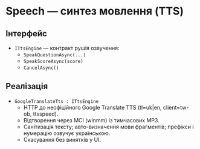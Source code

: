 # Speech — синтез мовлення (TTS)

## Інтерфейс
- `ITtsEngine` — контракт рушія озвучення:
  - `SpeakQuestionAsync(...)`
  - `SpeakScoreAsync(score)`
  - `CancelAsync()`

## Реалізація
- `GoogleTranslateTts : ITtsEngine`
  - HTTP до неофіційного Google Translate TTS (tl=uk|en, client=tw-ob, ttsspeed).
  - Відтворення через MCI (winmm) із тимчасових MP3.
  - Санітизація тексту; авто-визначення мови фрагментів; префікси і нумерацію озвучує українською.
  - Скасування без винятків у UI.